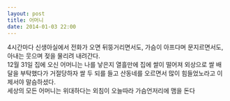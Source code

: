 ```yaml
---
layout: post
title: 어머니
date: 2014-01-03 22:00
---
```


4시간마다 신생아실에서 전화가 오면 뒤뚱거리면서도, 가슴이 아프다며 문지르면서도, 아내는 웃으며 젖을 물리려 내려간다.    
12월 31일 집에 오신 어머니는 나를 낳은지 열흘만에 집에 쌀이 떨어져 외상으로 쌀 배달을 부탁했다가 거절당하자 쌀 두 되를 들고 산동네를 오르면서 많이 힘들었노라고 이제서야 말슴하셨다.    
세상의 모든 어머니는 위대하다는 외침이 오늘따라 가슴언저리에 맴을 돈다
